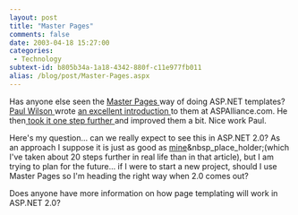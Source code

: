 ```yaml
---
layout: post
title: "Master Pages"
comments: false
date: 2003-04-18 15:27:00
categories:
 - Technology
subtext-id: b805b34a-1a18-4342-880f-c11e977fb011
alias: /blog/post/Master-Pages.aspx
---
```



Has anyone else seen the [Master Pages ](http://www.asp.net/ControlGallery/ControlDetail.aspx?Control=385&tabindex=2)way of doing ASP.NET templates? [Paul Wilson ](http://dotnetweblogs.com/pwilson/)wrote [an excellent introduction ](http://aspalliance.com/PaulWilson/Articles/?id=13)to them at ASPAlliance.com. He then[ took it one step further ](http://www.aspalliance.com/PaulWilson/Articles/?id=14)and improved them a bit. Nice work Paul.

Here's my question... can we really expect to see this in ASP.NET 2.0? As an approach I suppose it is just as good as [mine](http://www.bespoketechnologies.com/Resources/ASP.NET%20Page%20Templates.pdf)&nbsp_place_holder;(which I've taken about 20 steps further in real life than in that article), but I am trying to plan for the future... if I were to start a new project, should I use Master Pages so I'm heading the right way when 2.0 comes out?

Does anyone have more information on how page templating will work in ASP.NET 2.0?
